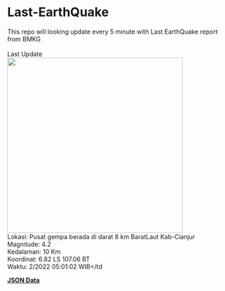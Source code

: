# Last-EarthQuake
This repo will looking update every 5 minute with Last EarthQuake report from BMKG
<br>
<br>
Last Update
<br>
<img src="https://ews.bmkg.go.id/TEWS/data/20221204050102.mmi.jpg" width="400"/>
<br>
Lokasi: Pusat gempa berada di darat 8 km BaratLaut Kab-Cianjur <br>
Magnitude: 4.2 <br>
Kedalaman: 10 Km <br>
Koordinat: 6.82 LS 107.06 BT <br>
Waktu: 2/2022 05:01:02 WIB</td <br>

<a href="./data/data.json">**JSON Data**</a>
